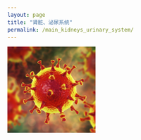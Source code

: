 ```yaml
---
layout: page
title: "肾脏、泌尿系统"
permalink: /main_kidneys_urinary_system/
---
```


  <img src="/image/head.jpg" alt="drawing" width="200">
